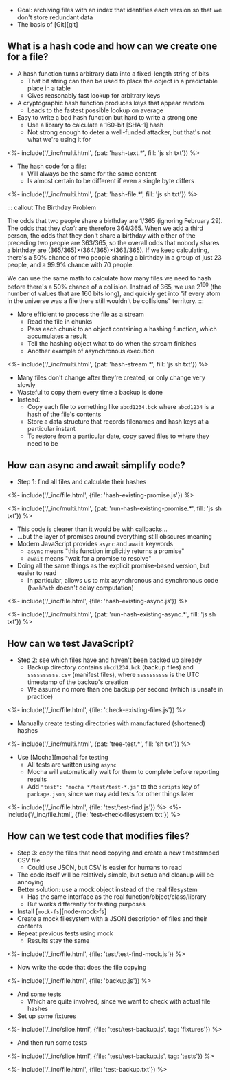 ---
---

-   Goal: archiving files with an index that identifies each version so that we don't store redundant data
-   The basis of [Git][git]

## What is a hash code and how can we create one for a file?

-   A <g key="hash_function">hash function</g> turns arbitrary data into a fixed-length string of bits
    -   That bit string can then be used to place the object in a predictable place in a table
    -   Gives reasonably fast lookup for arbitrary keys
-   A <g key="cryptographic_hash_function">cryptographic hash function</g> produces keys that appear random
    -   Leads to the fastest possible lookup on average
-   Easy to write a bad hash function but hard to write a strong one
    -   Use a library to calculate a 160-bit [SHA-1] hash
    -   Not strong enough to deter a well-funded attacker, but that's not what we're using it for

<%- include('/_inc/multi.html', {pat: 'hash-text.*', fill: 'js sh txt'}) %>

-   The hash code for a file:
    -   Will always be the same for the same content
    -   Is almost certain to be different if even a single byte differs

<%- include('/_inc/multi.html', {pat: 'hash-file.*', fill: 'js sh txt'}) %>

::: callout
The Birthday Problem

The odds that two people share a birthday are 1/365 (ignoring February 29).
The odds that they *don't* are therefore 364/365.
When we add a third person,
the odds that they don't share a birthday with either of the preceding two people are 363/365,
so the overall odds that nobody shares a birthday are (365/365)×(364/365)×(363/365).
If we keep calculating, there's a 50% chance of two people sharing a birthday in a group of just 23 people,
and a 99.9% chance with 70 people.

We can use the same math to calculate how many files we need to hash before there's a 50% chance of a collision.
Instead of 365, we use 2<sup>160</sup> (the number of values that are 160 bits long),
and quickly get into "if every atom in the universe was a file there still wouldn't be collisions" territory.
:::

-   More efficient to process the file as a <g key="stream">stream</g>
    -   Read the file in chunks
    -   Pass each chunk to an object containing a hashing function, which accumulates a result
    -   Tell the hashing object what to do when the stream finishes
    -   Another example of <g key="asynchronous">asynchronous</g> execution

<%- include('/_inc/multi.html', {pat: 'hash-stream.*', fill: 'js sh txt'}) %>

-   Many files don't change after they're created, or only change very slowly
-   Wasteful to copy them every time a backup is done
-   Instead:
    -   Copy each file to something like `abcd1234.bck` where `abcd1234` is a hash of the file's contents
    -   Store a data structure that records filenames and hash keys at a particular instant
    -   To restore from a particular date, copy saved files to where they need to be

## How can async and await simplify code?

-   Step 1: find all files and calculate their hashes

<%- include('/_inc/file.html', {file: 'hash-existing-promise.js'}) %>

<%- include('/_inc/multi.html', {pat: 'run-hash-existing-promise.*', fill: 'js sh txt'}) %>

-   This code is clearer than it would be with callbacks…
-   …but the layer of promises around everything still obscures meaning
-   Modern JavaScript provides `async` and `await` keywords
    -   `async` means "this function implicitly returns a promise"
    -   `await` means "wait for a promise to resolve"
-   Doing all the same things as the explicit promise-based version, but easier to read
    -   In particular, allows us to mix asynchronous and synchronous code (`hashPath` doesn't delay computation)

<%- include('/_inc/file.html', {file: 'hash-existing-async.js'}) %>

<%- include('/_inc/multi.html', {pat: 'run-hash-existing-async.*', fill: 'js sh txt'}) %>

## How can we test JavaScript?

-   Step 2: see which files have and haven't been backed up already
    -   Backup directory contains `abcd1234.bck` (backup files) and `ssssssssss.csv` (manifest files),
        where `ssssssssss` is the <g key="utc">UTC</g> <g key="timestamp">timestamp</g> of the backup's creation
    -   We assume no more than one backup per second (which is unsafe in practice)

<%- include('/_inc/file.html', {file: 'check-existing-files.js'}) %>

-   Manually create testing directories with manufactured (shortened) hashes

<%- include('/_inc/multi.html', {pat: 'tree-test.*', fill: 'sh txt'}) %>

-   Use [Mocha][mocha] for testing
    -   All tests are written using `async`
    -   Mocha will automatically wait for them to complete before reporting results
    -   Add `"test": "mocha */test/test-*.js"` to the `scripts` key of `package.json`,
        since we may add tests for other things later

<%- include('/_inc/file.html', {file: 'test/test-find.js'}) %>
<%- include('/_inc/file.html', {file: 'test-check-filesystem.txt'}) %>

## How can we test code that modifies files?

-   Step 3: copy the files that need copying and create a new timestamped <g key="csv">CSV</g> file
    -   Could use JSON, but CSV is easier for humans to read
-   The code itself will be relatively simple, but setup and cleanup will be annoying
-   Better solution: use a <g key="mock_object">mock object</g> instead of the real filesystem
    -   Has the same interface as the real function/object/class/library
    -   But works differently for testing purposes
-   Install [`mock-fs`][node-mock-fs]
-   Create a mock filesystem with a JSON description of files and their contents
-   Repeat previous tests using mock
    -   Results stay the same

<%- include('/_inc/file.html', {file: 'test/test-find-mock.js'}) %>

-   Now write the code that does the file copying

<%- include('/_inc/file.html', {file: 'backup.js'}) %>

-   And some tests
    -   Which are quite involved, since we want to check with actual file hashes
-   Set up some fixtures

<%- include('/_inc/slice.html', {file: 'test/test-backup.js', tag: 'fixtures'}) %>

-   And then run some tests

<%- include('/_inc/slice.html', {file: 'test/test-backup.js', tag: 'tests'}) %>

<%- include('/_inc/file.html', {file: 'test-backup.txt'}) %>
